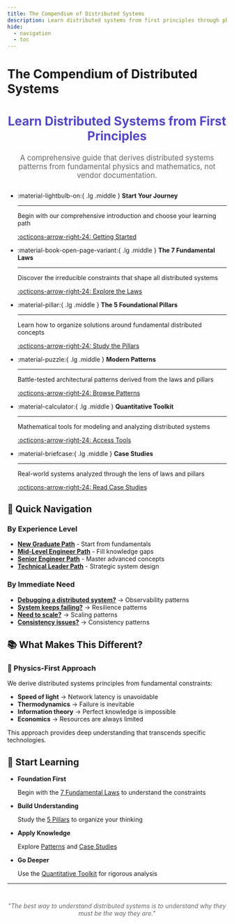 ```yaml
---
title: The Compendium of Distributed Systems
description: Learn distributed systems from first principles through physics and mathematics
hide:
  - navigation
  - toc
---
```


# The Compendium of Distributed Systems

<div class="hero-section" style="text-align: center; margin: 2em 0;">
    <h2 style="font-size: 2em; color: #5448C8;">Learn Distributed Systems from First Principles</h2>
    <p style="font-size: 1.2em; color: #666; max-width: 800px; margin: 1em auto;">
        A comprehensive guide that derives distributed systems patterns from fundamental physics and mathematics, 
        not vendor documentation.
    </p>
</div>

<div class="grid cards" markdown>

-   :material-lightbulb-on:{ .lg .middle } __Start Your Journey__

    ---

    Begin with our comprehensive introduction and choose your learning path

    [:octicons-arrow-right-24: Getting Started](introduction/getting-started.md)

-   :material-book-open-page-variant:{ .lg .middle } __The 7 Fundamental Laws__

    ---

    Discover the irreducible constraints that shape all distributed systems

    [:octicons-arrow-right-24: Explore the Laws](part1-axioms/index.md)

-   :material-pillar:{ .lg .middle } __The 5 Foundational Pillars__

    ---

    Learn how to organize solutions around fundamental distributed concepts

    [:octicons-arrow-right-24: Study the Pillars](pillars/index.md)

-   :material-puzzle:{ .lg .middle } __Modern Patterns__

    ---

    Battle-tested architectural patterns derived from the laws and pillars

    [:octicons-arrow-right-24: Browse Patterns](patterns/index.md)

-   :material-calculator:{ .lg .middle } __Quantitative Toolkit__

    ---

    Mathematical tools for modeling and analyzing distributed systems

    [:octicons-arrow-right-24: Access Tools](quantitative/index.md)

-   :material-briefcase:{ .lg .middle } __Case Studies__

    ---

    Real-world systems analyzed through the lens of laws and pillars

    [:octicons-arrow-right-24: Read Case Studies](case-studies/index.md)

</div>

## 🎯 Quick Navigation

### By Experience Level
- **[New Graduate Path](learning-paths/index.md#new-graduate-path)** - Start from fundamentals
- **[Mid-Level Engineer Path](learning-paths/index.md#mid-level-path)** - Fill knowledge gaps
- **[Senior Engineer Path](learning-paths/index.md#senior-path)** - Master advanced concepts
- **[Technical Leader Path](learning-paths/index.md#leader-path)** - Strategic system design

### By Immediate Need
- **[Debugging a distributed system?](patterns/observability.md)** → Observability patterns
- **[System keeps failing?](patterns/circuit-breaker.md)** → Resilience patterns
- **[Need to scale?](patterns/sharding.md)** → Scaling patterns
- **[Consistency issues?](patterns/consistency-models.md)** → Consistency patterns

## 📚 What Makes This Different?

<div class="law-box">
<h3>🔬 Physics-First Approach</h3>

We derive distributed systems principles from fundamental constraints:

- **Speed of light** → Network latency is unavoidable
- **Thermodynamics** → Failure is inevitable
- **Information theory** → Perfect knowledge is impossible
- **Economics** → Resources are always limited

This approach provides deep understanding that transcends specific technologies.
</div>

## 🚀 Start Learning

<div class="grid cards" markdown>

-   __Foundation First__

    Begin with the [7 Fundamental Laws](part1-axioms/index.md) to understand the constraints

-   __Build Understanding__

    Study the [5 Pillars](part2-pillars/index.md) to organize your thinking

-   __Apply Knowledge__

    Explore [Patterns](patterns/index.md) and [Case Studies](case-studies/index.md)

-   __Go Deeper__

    Use the [Quantitative Toolkit](quantitative/index.md) for rigorous analysis

</div>

---

<p style="text-align: center; color: #666; margin-top: 3em;">
    <em>"The best way to understand distributed systems is to understand why they must be the way they are."</em>
</p>
